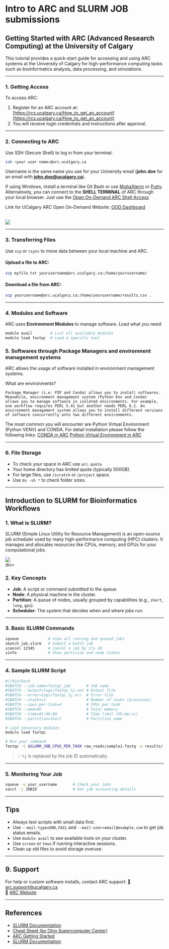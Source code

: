 # Intro to ARC and SLURM JOB submissions


## Getting Started with ARC (Advanced Research Computing) at the University of Calgary

This tutorial provides a quick-start guide for accessing and using ARC systems at the University of Calgary for high-performance computing tasks such as bioinformatics analysis, data processing, and simulations.

---

### 1. Getting Access

To access ARC:

1. Register for an ARC account at: [https://rcs.ucalgary.ca/How_to_get_an_account](https://rcs.ucalgary.ca/How_to_get_an_account)
2. You will receive login credentials and instructions after approval.

---

### 2. Connecting to ARC

Use SSH (Secure Shell) to log in from your terminal:

```bash
ssh <your user name>@arc.ucalgary.ca
```
Username is the same name you use for your University email (**john.doe** for an email with **john.doe@ucalgary.ca**).

If using Windows, install a terminal like Git Bash or use [MobaXterm](https://mobaxterm.mobatek.net/) or [Putty](https://www.putty.org/). Alternatively, you can connect to the **SHELL TERMINAL** of ARC through your local browser. Just use the [Open On-Demand ARC Shell Access](https://ood-arc.rcs.ucalgary.ca/pun/sys/shell/ssh/arc.ucalgary.ca)

Link for UCalgary ARC Open On-Demand Website: [OOD Dashboard](https://ood-arc.rcs.ucalgary.ca/pun/sys/dashboard)  
<br>
<div>
    <img src="https://rcs.ucalgary.ca/images/d/d9/Open_OnDemand_Dashboard.jpg">
</div>

---

### 3. Transferring Files

Use `scp` or `rsync` to move data between your local machine and ARC.

#### Upload a file to ARC:

```bash
scp myfile.txt yourusername@arc.ucalgary.ca:/home/yourusername/
```

#### Download a file from ARC:

```bash
scp yourusername@arc.ucalgary.ca:/home/yourusername/results.csv .
```

---

### 4. Modules and Software

ARC uses **Environment Modules** to manage software. Load what you need:

```bash
module avail        # List all available modules
module load fastqc  # Load a specific tool
```

### 5. Softwares through Package Managers and environment management systems

ARC allows the usage of software installed in environment management systems.

What are environments?

```{note}
Package Manager (i.e. PIP and Conda) allows you to install softwares. Meanwhile, environment management system (Python Env and Conda)  allows you to manage software in isolated environments. For example, one workflow requires PERL 5.41 but another needs PERL 6.1. An environment management system allows you to install different versions of software concurrently onto two different environments.
```

The most common you will encounter are Python Virtual Environment (Python VENV) and CONDA. For detail installation please follow the following links:
[CONDA in ARC](https://rcs.ucalgary.ca/Conda_on_ARC)
[Python Virtual Environment in ARC](https://rcs.ucalgary.ca/Python#Virtual_environments)

---

### 6. File Storage

- To check your space in ARC use `arc.quota`
- Your home directory has limited quota (typically 500GB).
- For large files, use `/scratch` or `/project` space.
- Use `du -sh *` to check folder sizes.

---


## Introduction to SLURM for Bioinformatics Workflows

### 1. What is SLURM?

SLURM (Simple Linux Utility for Resource Management) is an open-source job scheduler used by many high-performance computing (HPC) clusters. It manages and allocates resources like CPUs, memory, and GPUs for your computational jobs.

<div class=image>
<img src="https://carinadocs.stanford.edu/sites/g/files/sbiybj23026/files/styles/responsive_large/public/media/image/slurm-chart_0.png?itok=f6XRiBsr">
</div>div>

### 2. Key Concepts

- **Job**: A script or command submitted to the queue.
- **Node**: A physical machine in the cluster.
- **Partition**: A queue of nodes, usually grouped by capabilities (e.g., `short`, `long`, `gpu`).
- **Scheduler**: The system that decides when and where jobs run.

---

### 3. Basic SLURM Commands

```bash
squeue             # View all running and queued jobs
sbatch job.slurm   # Submit a batch job
scancel 12345      # Cancel a job by its ID
sinfo              # Show partition and node status
```

---

### 4. Sample SLURM Script

```bash
#!/bin/bash
#SBATCH --job-name=fastqc_job       # Job name
#SBATCH --output=logs/fastqc_%j.out # Output file
#SBATCH --error=logs/fastqc_%j.err  # Error file
#SBATCH --ntasks=1                  # Number of tasks (processes)
#SBATCH --cpus-per-task=4           # CPUs per task
#SBATCH --mem=8G                    # Total memory
#SBATCH --time=01:00:00             # Time limit (hh:mm:ss)
#SBATCH --partition=short           # Partition name

# Load necessary modules
module load fastqc

# Run your command
fastqc -t $SLURM_JOB_CPUS_PER_TASK raw_reads/sample1.fastq -o results/
```

> 💡 `%j` is replaced by the job ID automatically.

---

### 5. Monitoring Your Job

```bash
squeue -u your_username       # Check your jobs
sacct -j JOBID                # Get job accounting details
```



---

## Tips

- Always test scripts with small data first.
- Use `--mail-type=END,FAIL` and `--mail-user=email@example.com` to get job status emails.
- Use `module avail` to see available tools on your cluster.
- Use `screen` or `tmux` if running interactive sessions.
- Clean up old files to avoid storage overuse.

---

## 9. Support

For help or custom software installs, contact ARC support:
📧 arc.support@ucalgary.ca  
🔗 [ARC Website](https://rcs.ucalgary.ca/arc)

---

## References

- [SLURM Documentation](https://slurm.schedmd.com/documentation.html)
- [Cheat Sheet (by Ohio Supercomputer Center)](https://www.osc.edu/sites/osc.edu/files/images/SLURM-Cheat-Sheet.pdf)
- [ARC Getting Started](https://rcs.ucalgary.ca/arc/getting-started)
- [SLURM Documentation](https://slurm.schedmd.com/documentation.html)
